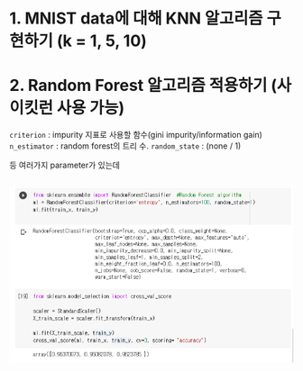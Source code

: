 # 1. MNIST data에 대해 KNN 알고리즘 구현하기 (k = 1, 5, 10)



# 2. Random Forest 알고리즘 적용하기 (사이킷런 사용 가능)
`criterion` : impurity 지표로 사용할 함수(gini impurity/information gain)
`n_estimator` : random forest의 트리 수.
`random_state` : (none / 1)

등 여러가지 parameter가 있는데 

```python

```

 
![p2](problem2.png)
